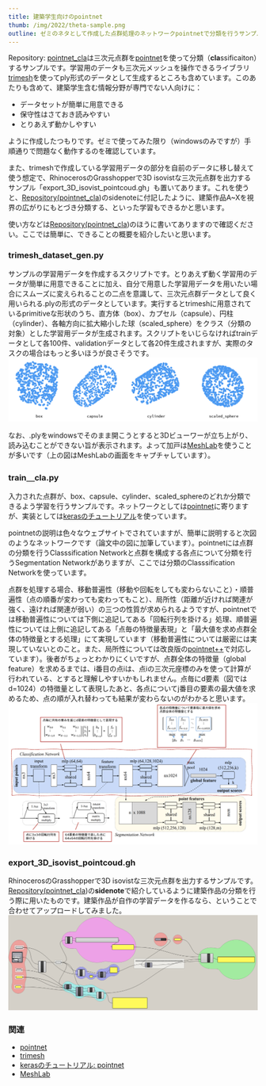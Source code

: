 ```yaml
---
title: 建築学生向けのpointnet
thumb: /img/2022/theta-sample.png
outline: ゼミのネタとして作成した点群処理のネットワークpointnetで分類を行うサンプルです。pointnetのサンプルはkerasのチュートリアルをはじめ数多く公開されているのですが、python初心者語で書く・とりあえず動かすところまでで躓かないをモットーに改めて作成してみたものをせっかくなので建築学生向け（？）として公開してみます。
---
```



Repository: [pointnet_cla](https://github.com/ail-and-colleagues/pointnet_cla)は三次元点群を[pointnet](https://arxiv.org/abs/1612.00593)を使って分類（**cla**ssificaiton）するサンプルです。学習用のデータも三次元メッシュを操作できるライブラリ[trimesh](https://trimsh.org/index.html)を使ってply形式のデータとして生成するところも含めています。このあたりも含めて、建築学生含む情報分野が専門でない人向けに：

* データセットが簡単に用意できる
* 保守性はさておき読みやすい
* とりあえず動かしやすい

ように作成したつもりです。ゼミで使ってみた限り（windowsのみですが）手順通りで問題なく動作するのを確認しています。

また、trimeshで作成している学習用データの部分を自前のデータに移し替えて使う想定で、RhinocerosのGrasshopperで3D isovistな三次元点群を出力するサンプル「export_3D_isovist_pointcoud.gh」も置いてあります。これを使うと、[Repository(pointnet_cla](https://github.com/ail-and-colleagues/pointnet_cla))のsidenoteに付記したように、建築作品A~Xを視界の広がりにもとづき分類する、といった学習もできるかと思います。

使い方などは[Repository(pointnet_cla](https://github.com/ail-and-colleagues/pointnet_cla))のほうに書いてありますので確認ください。ここでは簡単に、できることの概要を紹介したいと思います。

### trimesh_dataset_gen.py
サンプルの学習用データを作成するスクリプトです。とりあえず動く学習用のデータが簡単に用意できることに加え、自分で用意した学習用データを用いたい場合にスムーズに変えられることの二点を意識して、三次元点群データとして良く用いられる.plyの形式のデータとしています。実行するとtrimeshに用意されているprimitiveな形状のうち、直方体（box）、カプセル（capsule）、円柱（cylinder）、各軸方向に拡大縮小した球（scaled_sphere）をクラス（分類の対象）とした学習用データが生成されます。スクリプトをいじらなければtrainデータとして各100件、validationデータとして各20件生成されますが、実際のタスクの場合はもっと多いほうが良さそうです。
![trimesh_primitives](../img/2022/pointnet_trimesh_primitives.png)

なお、.plyをwindowsでそのまま開こうとすると3Dビューワーが立ち上がり、読み込むことができない旨が表示されます。よって加戸は[MeshLab](https://www.meshlab.net/)を使うことが多いです（上の図はMeshLabの画面をキャプチャしています）。

###  train＿cla.py
入力された点群が、box、capsule、cylinder、scaled_sphereのどれか分類できるよう学習を行うサンプルです。ネットワークとしては[pointnet](https://arxiv.org/abs/1612.00593)に寄りますが、実装としては[kerasのチュートリアル](https://keras.io/examples/vision/pointnet/)を使っています。

pointnetの説明は色々なウェブサイトでされていますが、簡単に説明すると次図のようなネットワークです（論文中の図に加筆しています）。pointnetには点群の分類を行うClasssification Networkと点群を構成する各点について分類を行うSegmentation Networkがありますが、ここでは分類のClasssification Networkを使っています。

点群を処理する場合、移動普遍性（移動や回転をしても変わらないこと）・順普遍性（点の順番が変わっても変わってもこと）、局所性（距離が近ければ関連が強く、遠ければ関連が弱い）の三つの性質が求められるようですが、pointnetでは移動普遍性については下側に追記してある「回転行列を掛ける」処理、順普遍性については上側に追記してある「点毎の特徴量表現」と「最大値を求め点群全体の特徴量とする処理」にて実現しています（移動普遍性については厳密には実現していないとのこと。また、局所性については改良版の[pointnet++](https://arxiv.org/abs/1706.02413)で対応しています）。後者がちょっとわかりにくいですが、点群全体の特徴量（global feature）を求めるまでは、i番目の点iは、点iの三次元座標のみを使って計算が行われている、とすると理解しやすいかもしれません。点毎にd要素（図ではd=1024）の特徴量として表現したあと、各点についてj番目の要素の最大値を求めるため、点の順が入れ替わっても結果が変わらないのがわかると思います。
![pointnet_network](../img/2022/pointnet_network.png)

### export_3D_isovist_pointcoud.gh
RhinocerosのGrasshopperで3D isovistな三次元点群を出力するサンプルです。[Repository(pointnet_cla](https://github.com/ail-and-colleagues/pointnet_cla))の**sidenote**で紹介しているように建築作品の分類を行う際に用いたものです。建築作品が自作の学習データを作るなら、ということで合わせてアップロードしてみました。
![grasshopper_pcd_export_sample](../img/2022/pointnet_grasshopper_pcd_export_sample.png)


### 関連
- [pointnet](https://arxiv.org/abs/1612.00593)
- [trimesh](https://trimsh.org/index.html)
- [kerasのチュートリアル: pointnet](https://keras.io/examples/vision/pointnet/)
- [MeshLab](https://www.meshlab.net/)